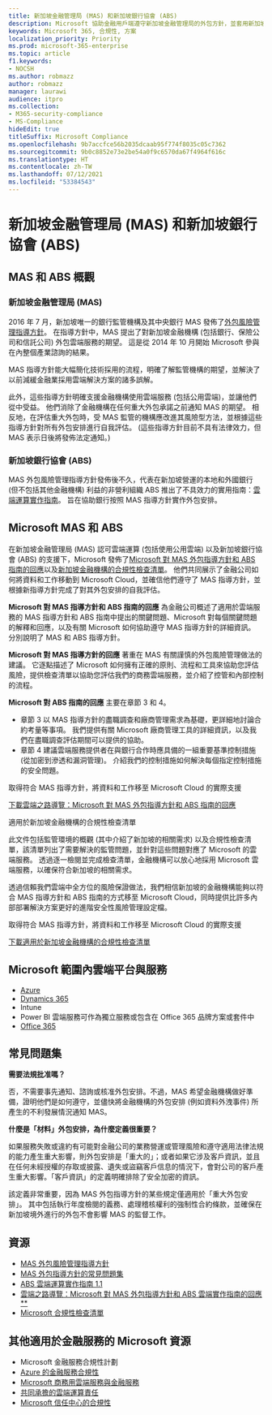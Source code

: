 ```yaml
---
title: 新加坡金融管理局 (MAS) 和新加坡銀行協會 (ABS)
description: Microsoft 協助金融用戶端遵守新加坡金融管理局的外包方針，並套用新加坡銀行協會的指導方針。
keywords: Microsoft 365, 合規性, 方案
localization_priority: Priority
ms.prod: microsoft-365-enterprise
ms.topic: article
f1.keywords:
- NOCSH
ms.author: robmazz
author: robmazz
manager: laurawi
audience: itpro
ms.collection:
- M365-security-compliance
- MS-Compliance
hideEdit: true
titleSuffix: Microsoft Compliance
ms.openlocfilehash: 9b7accfce56b2035dcaab95f774f8035c05c7362
ms.sourcegitcommit: 9b0c8852e73e2be54a0f9c6570da67f4964f616c
ms.translationtype: HT
ms.contentlocale: zh-TW
ms.lasthandoff: 07/12/2021
ms.locfileid: "53384543"
---
```

# <a name="monetary-authority-of-singapore-mas-and-association-of-banks-in-singapore-abs"></a>新加坡金融管理局 (MAS) 和新加坡銀行協會 (ABS)

## <a name="mas-and-abs-overview"></a>MAS 和 ABS 概觀

### <a name="monetary-authority-of-singapore-mas"></a>新加坡金融管理局 (MAS)

2016 年 7 月，新加坡唯一的銀行監管機構及其中央銀行 MAS 發佈了[外包風險管理指導方針](https://www.mas.gov.sg/~/media/MAS/Regulations%20and%20Financial%20Stability/Regulatory%20and%20Supervisory%20Framework/Risk%20Management/Outsourcing%20Guidelines_Jul%202016.pdf)。 在指導方針中，MAS 提出了對新加坡金融機構 (包括銀行、保險公司和信託公司) 外包雲端服務的期望。 這是從 2014 年 10 月開始 Microsoft 參與在內整個產業諮詢的結果。

MAS 指導方針能大幅簡化技術採用的流程，明確了解監管機構的期望，並解決了以前減緩金融業採用雲端解決方案的諸多誤解。

此外，這些指導方針明確支援金融機構使用雲端服務 (包括公用雲端)，並讓他們從中受益。 他們消除了金融機構在任何重大外包承諾之前通知 MAS 的期望。 相反地，在評估重大外包時，受 MAS 監管的機構應改進其風險型方法，並根據這些指導方針對所有外包安排進行自我評估。 (這些指導方針目前不具有法律效力，但 MAS 表示日後將發佈法定通知。)

### <a name="association-of-banks-in-singapore-abs"></a>新加坡銀行協會 (ABS)

MAS 外包風險管理指導方針發佈後不久，代表在新加坡營運的本地和外國銀行 (但不包括其他金融機構) 利益的非營利組織 ABS 推出了不具效力的實用指南：[雲端運算實作指南](https://abs.org.sg/docs/library/abs-cloud-computing-implementation-guide.pdf)。 旨在協助銀行按照 MAS 指導方針實作外包安排。

## <a name="microsoft-mas-and-abs"></a>Microsoft MAS 和 ABS

在新加坡金融管理局 (MAS) 認可雲端運算 (包括使用公用雲端) 以及新加坡銀行協會 (ABS) 的支援下，Microsoft 發佈了[Microsoft 對 MAS 外包指導方針和 ABS 指南的回應](https://download.microsoft.com/download/3/E/8/3E80AACD-86A0-478E-BF94-DDBDA5B2E8AF/Navigating%20a%20Path%20to%20the%20Cloud%20-%20Singapore.pdf)以及[新加坡金融機構的合規性檢查清單](https://go.microsoft.com/fwlink/p/?linkid=2098993)。 他們共同展示了金融公司如何將資料和工作移動到 Microsoft Cloud，並確信他們遵守了 MAS 指導方針，並根據新指導方針完成了對其外包安排的自我評估。

**Microsoft 對 MAS 指導方針和 ABS 指南的回應** 為金融公司概述了適用於雲端服務的 MAS 指導方針和 ABS 指南中提出的關鍵問題、Microsoft 對每個關鍵問題的解釋和回應，以及有關 Microsoft 如何協助遵守 MAS 指導方針的詳細資訊。 分別說明了 MAS 和 ABS 指導方針。

**Microsoft 對 MAS 指導方針的回應** 著重在 MAS 有關謹慎的外包風險管理做法的建議。 它逐點描述了 Microsoft 如何擁有正確的原則、流程和工具來協助您評估風險，提供檢查清單以協助您評估我們的商務雲端服務，並介紹了控管和內部控制的流程。

**Microsoft 對 ABS 指南的回應** 主要在章節 3 和 4。

- 章節 3 以 MAS 指導方針的盡職調查和廠商管理需求為基礎，更詳細地討論合約考量等事項。 我們提供有關 Microsoft 廠商管理工具的詳細資訊，以及我們在盡職調查評估期間可以提供的協助。
- 章節 4 建議雲端服務提供者在與銀行合作時應具備的一組重要基準控制措施 (從加密到滲透和漏洞管理)。 介紹我們的控制措施如何解決每個指定控制措施的安全問題。

取得符合 MAS 指導方針，將資料和工作移至 Microsoft Cloud 的實際支援

[下載雲端之路導覽：Microsoft 對 MAS 外包指導方針和 ABS 指南的回應](https://download.microsoft.com/download/3/E/8/3E80AACD-86A0-478E-BF94-DDBDA5B2E8AF/Navigating%20a%20Path%20to%20the%20Cloud%20-%20Singapore.pdf)

適用於新加坡金融機構的合規性檢查清單

此文件包括監管環境的概觀 (其中介紹了新加坡的相關需求) 以及合規性檢查清單，該清單列出了需要解決的監管問題，並針對這些問題對應了 Microsoft 的雲端服務。 透過逐一檢閱並完成檢查清單，金融機構可以放心地採用 Microsoft 雲端服務，以確保符合新加坡的相關需求。

透過信賴我們雲端中全方位的風險保證做法，我們相信新加坡的金融機構能夠以符合 MAS 指導方針和 ABS 指南的方式移至 Microsoft Cloud，同時提供比許多內部部署解決方案更好的進階安全性風險管理設定檔。

取得符合 MAS 指導方針，將資料和工作移至 Microsoft Cloud 的實際支援

[下載適用於新加坡金融機構的合規性檢查清單](https://servicetrust.microsoft.com/ViewPage/TrustDocuments?command=Download&downloadType=Document&downloadId=37557722-d5ed-419b-9365-2762982bacbf&docTab=6d000410-c9e9-11e7-9a91-892aae8839ad_Compliance_Guides)

## <a name="microsoft-in-scope-cloud-platforms--services"></a>Microsoft 範圍內雲端平台與服務

- [Azure](https://aka.ms/AzureCompliance)
- [Dynamics 365](https://aka.ms/d365-compliance-list)
- Intune
- Power BI 雲端服務可作為獨立服務或包含在 Office 365 品牌方案或套件中
- [Office 365](https://aka.ms/o365-compliance-framework)

## <a name="frequently-asked-questions"></a>常見問題集

**需要法規批准嗎？**

否，不需要事先通知、諮詢或核准外包安排。不過，MAS 希望金融機構做好準備，證明他們是如何遵守，並儘快將金融機構的外包安排 (例如資料外洩事件) 所產生的不利發展情況通知 MAS。

**什麼是「材料」外包安排，為什麼定義很重要？**

如果服務失敗或違約有可能對金融公司的業務營運或管理風險和遵守適用法律法規的能力產生重大影響，則外包安排是「重大的」；或者如果它涉及客戶資訊，並且在任何未經授權的存取或披露、遺失或盜竊客戶信息的情況下，會對公司的客戶產生重大影響。「客戶資訊」的定義明確排除了安全加密的資訊。

該定義非常重要，因為 MAS 外包指導方針的某些規定僅適用於「重大外包安排」。 其中包括執行年度檢閱的義務、處理稽核權利的強制性合約條款，並確保在新加坡境外進行的外包不會影響 MAS 的監督工作。

## <a name="resources"></a>資源

- [MAS 外包風險管理指導方針](https://www.mas.gov.sg/~/media/MAS/Regulations%20and%20Financial%20Stability/Regulatory%20and%20Supervisory%20Framework/Risk%20Management/Outsourcing%20Guidelines_Jul%202016.pdf)
- [MAS 外包指導方針的常見問題集](https://www.mas.gov.sg/~/media/MAS/Regulations%20and%20Financial%20Stability/Regulatory%20and%20Supervisory%20Framework/Risk%20Management/Outsourcing%20Guidelines%20Jul%202016_FAQ.pdf)
- [ABS 雲端運算實作指南 1.1](https://abs.org.sg/docs/library/abs-cloud-computing-implementation-guide.pdf)
- [雲端之路導覽：Microsoft 對 MAS 外包指導方針和 ABS 雲端實作指南的回應**](https://download.microsoft.com/download/3/E/8/3E80AACD-86A0-478E-BF94-DDBDA5B2E8AF/Navigating%20a%20Path%20to%20the%20Cloud%20-%20Singapore.pdf)
- [Microsoft 合規性檢查清單](https://servicetrust.microsoft.com/ViewPage/TrustDocuments?command=Download&downloadType=Document&downloadId=37557722-d5ed-419b-9365-2762982bacbf&docTab=6d000410-c9e9-11e7-9a91-892aae8839ad_Compliance_Guides)

## <a name="other-microsoft-resources-for-financial-services"></a>其他適用於金融服務的 Microsoft 資源

- Microsoft 金融服務合規性計劃
- [Azure 的金融服務合規性](https://azure.microsoft.com/resources/videos/azurecon-2015-financial-services-compliance-in-azure/)
- [Microsoft 商務用雲端服務與金融服務](https://www.microsoft.com/trustcenter/cloudservices/financialservices)
- [共同承擔的雲端運算責任](https://aka.ms/sharedresponsibility)
- [Microsoft 信任中心的合規性](https://www.microsoft.com/trust-center/compliance/compliance-overview)
